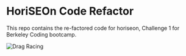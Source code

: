 # HoriSEOn Code Refactor

This repo contains the re-factored code for horiseon, Challenge 1 for Berkeley Coding bootcamp.

![Drag Racing](/assets/images/readme.png)

